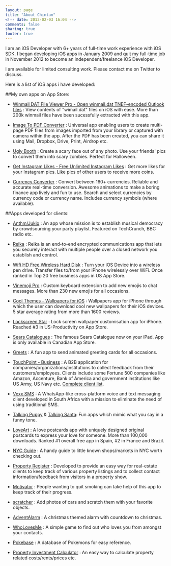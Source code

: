 ```yaml
---
layout: page
title: "About Chintan"
<!-- date: 2013-02-03 16:04 -->
comments: false
sharing: true
footer: true
---
```


I am an iOS Developer with 6+ years of full-time work experience with iOS SDK. I began developing iOS apps in January 2009 and quit my full-time job in November 2012 to become an independent/freelance iOS Developer. 

I am available for limited consulting work. Please contact me on Twitter to discuss.

Here is a list of iOS apps i have developed:

##My own apps on App Store:

* [Winmail DAT File Viewer Pro - Open winmail.dat TNEF-encoded Outlook files](https://itunes.apple.com/app/winmail-dat-file-viewer-pro/id733258678?at=1l3uZR4) : View contents of "wimail.dat" files on iOS with ease. More than 200k winmail files have been sucessfully extracted with this app. 

* [Image To PDF Converter](https://itunes.apple.com/app/image-to-pdf-converter-pro/id758170890?at=1l3uZR4) : Universal app enabling users to create multi-page PDF files from images imported from your library or captured with camera within the app. After the PDF has been created, you can share it using Mail, Dropbox, Drive, Print, Airdrop etc.

* [Ugly Booth](https://itunes.apple.com/app/ugly-booth-extreme-make-people/id894950203?at=1l3uZR4) : Create a scary face out of any photo. Use your friends' pics to convert them into scary zombies. Perfect for Halloween.

* [Get Instagram Likes - Free Unlimited Instagram Likes](https://itunes.apple.com/app/instagram-likes-pro/id912320956?at=1l3uZR4) : Get more likes for your Instagram pics. Like pics of other users to receive more coins.

* [Currency Converter](https://itunes.apple.com/app/currency-converter-real-time/id853028563?at=1l3uZR4) : Convert between 160+ currencies. Reliable and accurate real-time conversion. Awesome animations to make a boring finance app lively and fun to use. Search and select currencies by currency code or currency name. Includes currency symbols (where available).

##Apps developed for clients:

* [Anthm/Jukio](http://juk.io/) : An app whose mission is to establish musical democracy by crowdsourcing your party playlist. Featured on TechCrunch, BBC radio etc.

* [Reika](https://itunes.apple.com/app/id901279627) : Reika is an end-to-end encrypted communications app that lets you securely interact with multiple people over a closed network you establish and control. 

* [Wifi HD Free Wireless Hard Disk](http://itunes.apple.com/app/id311170976?at=1l3uZR4) : Turn your iOS Device into a wireless pen drive. Transfer files to/from your iPhone wirelessly over WiFi. Once ranked in Top 20 free business apps in US App Store.

* [Vinemoji Pro](https://itunes.apple.com/app/vinemoji-pro/id985325300?at=1l3uZR4) : Custom keyboard extension to add new emojis to chat messages. More than 230 new emojis for all occasions.

* [Cool Themes - Wallpapers for iOS](https://itunes.apple.com/app/cool-themes-wallpapers-for/id864627986?at=1l3uZR4) : Wallpapers app for iPhone through which the user can download cool new wallpapers for their iOS devices. 5 star average rating from more than 1600 reviews.

* [Lockscreen Star](https://itunes.apple.com/app/id840338877?at=1l3uZR4) : Lock screen wallpaper customisation app for iPhone. Reached #3 in US-Productivity on App Store.

* [Sears Catalogues](http://itunes.apple.com/ca/app/id475366265?at=1l3uZR4) : The famous Sears Catalogue now on your iPad. App is only available in Canadian App Store.

* [Greets](https://itunes.apple.com/app/id631229800?at=1l3uZR4) : A fun app to send animated greeting cards for all occasions.

* [TouchPoint - Business](http://itunes.apple.com/app/id398243844?at=1l3uZR4) : A B2B application for companies/organizations/institutions to collect feedback from their customers/employees. Clients include some Fortune 500 companies like Amazon, Accenture, Bank of America and government institutions like US Army, US Navy etc. [Complete client list](http://opinionmeter.com/customers/client-lists/).

* [Vexx SMS](http://itunes.apple.com/app/id414878972?at=1l3uZR4) : A WhatsApp-like cross-platform voice and text messaging client developed in South Africa with a mission to eliminate the need of using traditional SMS.

* [Talking Puppy](http://itunes.apple.com/app/id478685356?at=1l3uZR4) & [Talking Santa](http://itunes.apple.com/app/id478992750?at=1l3uZR4): Fun apps which mimic what you say in a funny tone. 

* [LoveArt](http://itunes.apple.com/app/id417628291?at=1l3uZR4) : A love postcards app with uniquely designed original postcards to express your love for someone. More than 100,000 downloads. Ranked #1 overall free app in Spain, #2 in France and Brazil.

* [NYC Guide](http://itunes.apple.com/app/id576738106?at=1l3uZR4) : A handy guide to little known shops/markets in NYC worth checking out.

* [Property Register](http://itunes.apple.com/au/app/id383048702?at=1l3uZR4) : Developed to provide an easy way for real-estate clients to keep track of various property listings and to collect contact information/feedback from visitors in a property show.

* [Motivator](http://itunes.apple.com/app/id425705079?at=1l3uZR4) : People wanting to quit smoking can take help of this app to keep track of their progress. 

* [scratcher](http://itunes.apple.com/app/scratcher/id393383034?at=1l3uZR4) : Add photos of cars and scratch them with your favorite objects.

* [AdventAlarm](http://itunes.apple.com/app/id404558997?at=1l3uZR4) : A christmas themed alarm with countdown to christmas.

* [WhoLovesMe](http://itunes.apple.com/app/id418915745?at=1l3uZR4) : A simple game to find out who loves you from amongst your contacts.

* [Pokebase](http://itunes.apple.com/app/id362485621?at=1l3uZR4) : A database of Pokemons for easy reference.

* [Property Investment Calculator](http://itunes.apple.com/app/id341316759?at=1l3uZR4) : An easy way to calculate property related costs/rents/prices etc.
